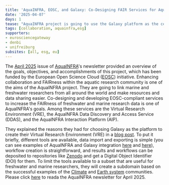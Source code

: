```yaml
---
title: 'AquaINFRA, EOSC, and Galaxy: Co-Designing FAIR Services for Aqua Science'
date: '2025-04-07'
days: 1
tease: "AquaINFRA project is going to use the Galaxy platform as the central component of their Virtual Research Environment (VRE)."
tags: [collaboration, aquainfra,esg]
supporters:
- eurosciencegateway
- denbi
- unifreiburg
subsites: [all, esg, eu]
---
```

The [April 2025](https://cms.aquainfra.eu/files/AquaINFRA%20Newsletter%20April%202025%20V1.0.pdf) issue of [AquaINFRA](https://aquainfra.eu/)'s 
newsletter provided an overview of the goals, objectives, and accomplishments 
of this project, which has been funded by the European Open Science Cloud 
([EOSC](eosc.eu)) initiative. Enhancing collaboration and FAIRness within 
the aquatic research community is one of the aims of the AquaINFRA project. 
They are going to link marine and freshwater researchers from all around the 
world and make resources and data sharing easier.  Co-designing and developing 
EOSC-compliant services to increase the FAIRness of freshwater and marine research 
data is one of AquaINFRA's goals.  Among these services are the Virtual Research 
Environment (VRE), the AquaINFRA Data Discovery and Access Service (DDAS), and 
the AquaINFRA Interaction Platform (AIP).

They explained the reasons they had for choosing Galaxy as the platform to 
create their Virtual Research Environment (VRE) in a 
[blog post](https://blog.52north.org/2024/07/25/the-aquainfra-virtual-research-environment-design-rationale-for-using-the-galaxy-platform/). 
To put it briefly, different tools are available, data import and exporting is 
simple (you can see examples of AquaINFRA and Galaxy integration 
[here](https://youtu.be/92VtJhJZA_Q?feature=shared) and 
[here](https://youtu.be/roDOc1qkJdc?feature=shared)), workflow creation is 
straightforward, and results and workflows can be deposited to repositories 
like [Zenodo](https://zenodo.org/) and get a Digital Object Identifier 
(DOI) for them.  To limit the tools available to a subset that are useful 
for freshwater and marine researchers, they will create a subdomain based 
on the successful examples of the [Climate](https://climate.usegalaxy.eu/) 
and [Earth system](https://earth-system.usegalaxy.eu/) communities.  Please 
click [here]((https://cms.aquainfra.eu/files/AquaINFRA%20Newsletter%20April%202025%20V1.0.pdf)) 
to reada the AquaINFRA newsletter for April 2025.

